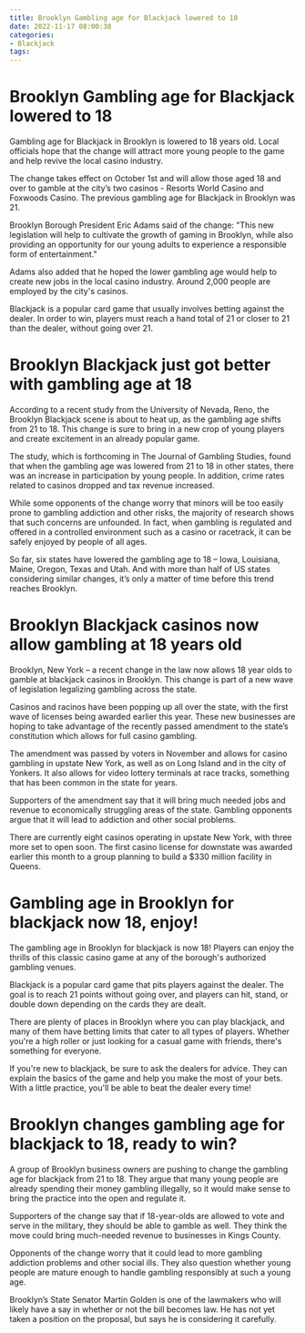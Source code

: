 ```yaml
---
title: Brooklyn Gambling age for Blackjack lowered to 18
date: 2022-11-17 08:00:38
categories:
- Blackjack
tags:
---
```



#  Brooklyn Gambling age for Blackjack lowered to 18

Gambling age for Blackjack in Brooklyn is lowered to 18 years old. Local officials hope that the change will attract more young people to the game and help revive the local casino industry.

The change takes effect on October 1st and will allow those aged 18 and over to gamble at the city’s two casinos - Resorts World Casino and Foxwoods Casino. The previous gambling age for Blackjack in Brooklyn was 21.

Brooklyn Borough President Eric Adams said of the change: "This new legislation will help to cultivate the growth of gaming in Brooklyn, while also providing an opportunity for our young adults to experience a responsible form of entertainment."

Adams also added that he hoped the lower gambling age would help to create new jobs in the local casino industry. Around 2,000 people are employed by the city's casinos.

Blackjack is a popular card game that usually involves betting against the dealer. In order to win, players must reach a hand total of 21 or closer to 21 than the dealer, without going over 21.

#  Brooklyn Blackjack just got better with gambling age at 18

According to a recent study from the University of Nevada, Reno, the Brooklyn Blackjack scene is about to heat up, as the gambling age shifts from 21 to 18. This change is sure to bring in a new crop of young players and create excitement in an already popular game.

The study, which is forthcoming in The Journal of Gambling Studies, found that when the gambling age was lowered from 21 to 18 in other states, there was an increase in participation by young people. In addition, crime rates related to casinos dropped and tax revenue increased.

While some opponents of the change worry that minors will be too easily prone to gambling addiction and other risks, the majority of research shows that such concerns are unfounded. In fact, when gambling is regulated and offered in a controlled environment such as a casino or racetrack, it can be safely enjoyed by people of all ages.

So far, six states have lowered the gambling age to 18 – Iowa, Louisiana, Maine, Oregon, Texas and Utah. And with more than half of US states considering similar changes, it’s only a matter of time before this trend reaches Brooklyn.

#  Brooklyn Blackjack casinos now allow gambling at 18 years old

Brooklyn, New York – a recent change in the law now allows 18 year olds to gamble at blackjack casinos in Brooklyn. This change is part of a new wave of legislation legalizing gambling across the state.

Casinos and racinos have been popping up all over the state, with the first wave of licenses being awarded earlier this year. These new businesses are hoping to take advantage of the recently passed amendment to the state’s constitution which allows for full casino gambling.

The amendment was passed by voters in November and allows for casino gambling in upstate New York, as well as on Long Island and in the city of Yonkers. It also allows for video lottery terminals at race tracks, something that has been common in the state for years.

Supporters of the amendment say that it will bring much needed jobs and revenue to economically struggling areas of the state. Gambling opponents argue that it will lead to addiction and other social problems.

There are currently eight casinos operating in upstate New York, with three more set to open soon. The first casino license for downstate was awarded earlier this month to a group planning to build a $330 million facility in Queens.

#  Gambling age in Brooklyn for blackjack now 18, enjoy!

The gambling age in Brooklyn for blackjack is now 18! Players can enjoy the thrills of this classic casino game at any of the borough's authorized gambling venues.

Blackjack is a popular card game that pits players against the dealer. The goal is to reach 21 points without going over, and players can hit, stand, or double down depending on the cards they are dealt.

There are plenty of places in Brooklyn where you can play blackjack, and many of them have betting limits that cater to all types of players. Whether you're a high roller or just looking for a casual game with friends, there's something for everyone.

If you're new to blackjack, be sure to ask the dealers for advice. They can explain the basics of the game and help you make the most of your bets. With a little practice, you'll be able to beat the dealer every time!

#  Brooklyn changes gambling age for blackjack to 18, ready to win?

A group of Brooklyn business owners are pushing to change the gambling age for blackjack from 21 to 18. They argue that many young people are already spending their money gambling illegally, so it would make sense to bring the practice into the open and regulate it.

Supporters of the change say that if 18-year-olds are allowed to vote and serve in the military, they should be able to gamble as well. They think the move could bring much-needed revenue to businesses in Kings County.

Opponents of the change worry that it could lead to more gambling addiction problems and other social ills. They also question whether young people are mature enough to handle gambling responsibly at such a young age.

Brooklyn’s State Senator Martin Golden is one of the lawmakers who will likely have a say in whether or not the bill becomes law. He has not yet taken a position on the proposal, but says he is considering it carefully.